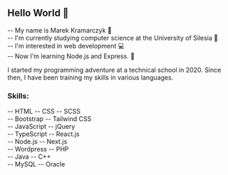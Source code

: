 ## Hello World :wave:
-- My name is Marek Kramarczyk :pencil: <br>
-- I'm currently studying computer science at the University of Silesia 📖<br>
-- I'm interested in web development :computer: <br>
-- Now I'm learning Node.js and Express. :blue_book: <br>

I started my programming adventure at a technical school in 2020. Since then, I have been training my skills in various languages.

### Skills:
-- HTML -- CSS -- SCSS <br>
-- Bootstrap -- Tailwind CSS <br>
-- JavaScript -- jQuery <br>
-- TypeScript -- React.js <br>
-- Node.js -- Next.js<br>
-- Wordpress -- PHP<br>
-- Java -- C++ <br>
-- MySQL -- Oracle<br>

